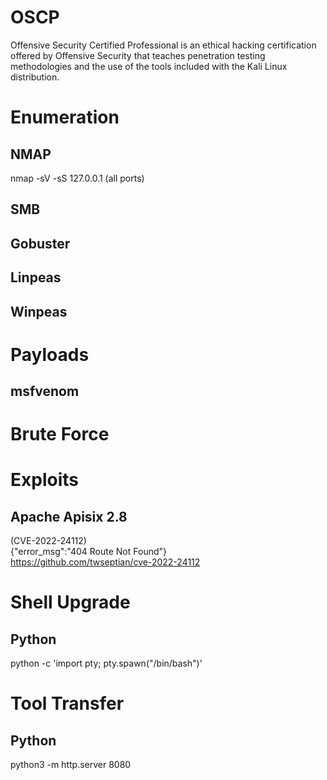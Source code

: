 # OSCP
Offensive Security Certified Professional is an ethical hacking certification offered by Offensive Security that teaches penetration testing methodologies and the use of the tools included with the Kali Linux distribution.
# Enumeration
## NMAP
nmap -sV -sS 127.0.0.1 (all ports)
## SMB
## Gobuster
## Linpeas
## Winpeas
# Payloads
## msfvenom
# Brute Force
# Exploits
## Apache Apisix 2.8
(CVE-2022-24112)  
{"error_msg":"404 Route Not Found"}  
https://github.com/twseptian/cve-2022-24112
# Shell Upgrade
## Python
python -c 'import pty; pty.spawn("/bin/bash")'
# Tool Transfer
## Python
python3 -m http.server 8080

